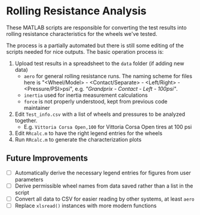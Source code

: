# Rolling Resistance Analysis

These MATLAB scripts are responsible for converting the test results into rolling resistance characteristics for the wheels we've tested. 

The process is a partially automated but there is still some editing of the scripts needed for nice outputs. The basic operation process is:
1. Upload test results in a spreadsheet to the `data` folder (if adding new data)
    - `aero` for general rolling resistance runs. The naming scheme for files here is "<Wheel/Model> - <Contact/Separate> - <Left/Right> - <Pressure/PSI>psi", e.g. *"Grandprix - Contact - Left - 100psi"*.
    - `inertia` used for inertia measurement calculations
    - `force` is not properly understood, kept from previous code maintainer
2. Edit `Test_info.csv` with a list of wheels and pressures to be analyzed together.
    - E.g. `Vittoria Corsa Open,100` for Vittoria Corsa Open tires at 100 psi
3. Edit `RRcalc.m` to have the right legend entries for the wheels
4. Run `RRcalc.m` to generate the characterization plots

## Future Improvements

- [ ] Automatically derive the necessary legend entries for figures from user parameters
- [ ] Derive permissible wheel names from data saved rather than a list in the script
- [ ] Convert all data to CSV for easier reading by other systems, at least `aero`
- [ ] Replace `xlsread()` instances with more modern functions